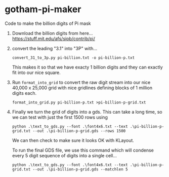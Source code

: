 # gotham-pi-maker
Code to make the billion digits of Pi mask

1. Download the billion digits from here...
    https://stuff.mit.edu/afs/sipb/contrib/pi/
2. convert the leading "3.1" into "3P" with...
    ```
    convert_31_to_3p.py pi-billion.txt -o pi-billion-p.txt
    ```
    
    This makes it so that we have exacty 1 billion digits and they can exactly fit into our nice square. 
5. Run `format_into_grid` to convert the raw digit stream into our nice 40,000 x 25,000 grid with nice gridlines defining blocks of 1 million digits each.
    ```
    format_into_grid.py pi-billion-p.txt >pi-billion-p-grid.txt
    ```
6. Finally we turn the grid of digits into a gds. This can take a long time, so we can test with just the first 1500 rows using
    ```
    python .\text_to_gds.py --font .\font4x6.txt --text .\pi-billion-p-grid.txt --out .\pi-billion-p-grid.gds --rows 1500
    ```

    We can then check to make sure it looks OK with KLayout.

    To run the final GDS file, we use this command which will condense every 5 digit sequence of digits into a single cell... 
    ```
    python .\text_to_gds.py --font .\font4x6.txt --text .\pi-billion-p-grid.txt --out .\pi-billion-p-grid.gds --matchlen 5
    ```

   
